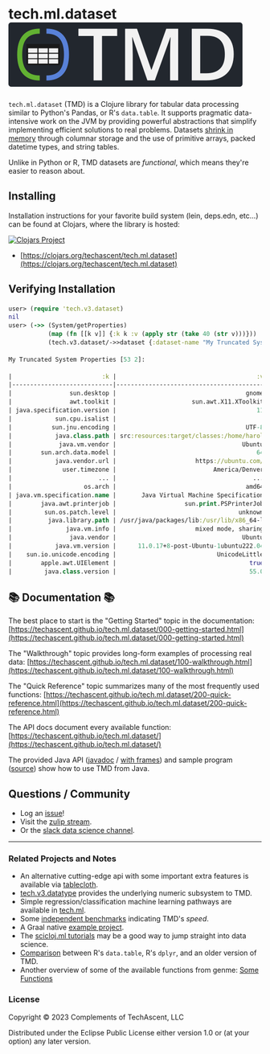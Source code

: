 # tech.ml.dataset ![TMD Logo](logo.png "TMD")

`tech.ml.dataset` (TMD) is a Clojure library for tabular data processing similar to Python's Pandas, or R's `data.table`. It supports pragmatic data-intensive work on the JVM by providing powerful abstractions that simplify implementing efficient solutions to real problems. Datasets [shrink in memory](https://gist.github.com/cnuernber/26b88ed259dd1d0dc6ac2aa138eecf37) through columnar storage and the use of primitive arrays, packed datetime types, and string tables.

Unlike in Python or R, TMD datasets are _functional_, which means they're easier to reason about.

## Installing

Installation instructions for your favorite build system (lein, deps.edn, etc...) can be found at Clojars, where the library is hosted:

[![Clojars Project](https://img.shields.io/clojars/v/techascent/tech.ml.dataset.svg)](https://clojars.org/techascent/tech.ml.dataset)

 - [https://clojars.org/techascent/tech.ml.dataset](https://clojars.org/techascent/tech.ml.dataset)

## Verifying Installation

```clojure
user> (require 'tech.v3.dataset)
nil
user> (->> (System/getProperties)
           (map (fn [[k v]] {:k k :v (apply str (take 40 (str v)))}))
           (tech.v3.dataset/->>dataset {:dataset-name "My Truncated System Properties"}))

My Truncated System Properties [53 2]:

|                         :k |                                       :v |
|----------------------------|------------------------------------------|
|                sun.desktop |                                    gnome |
|                awt.toolkit |                     sun.awt.X11.XToolkit |
| java.specification.version |                                       11 |
|            sun.cpu.isalist |                                          |
|           sun.jnu.encoding |                                    UTF-8 |
|            java.class.path | src:resources:target/classes:/home/harol |
|             java.vm.vendor |                                   Ubuntu |
|        sun.arch.data.model |                                       64 |
|            java.vendor.url |                      https://ubuntu.com/ |
|              user.timezone |                           America/Denver |
|                        ... |                                      ... |
|                    os.arch |                                    amd64 |
| java.vm.specification.name |       Java Virtual Machine Specification |
|        java.awt.printerjob |                   sun.print.PSPrinterJob |
|         sun.os.patch.level |                                  unknown |
|          java.library.path | /usr/java/packages/lib:/usr/lib/x86_64-l |
|               java.vm.info |                      mixed mode, sharing |
|                java.vendor |                                   Ubuntu |
|            java.vm.version |      11.0.17+8-post-Ubuntu-1ubuntu222.04 |
|    sun.io.unicode.encoding |                            UnicodeLittle |
|        apple.awt.UIElement |                                     true |
|         java.class.version |                                     55.0 |
```

## 📚 Documentation 📚

The best place to start is the "Getting Started" topic in the documentation: [https://techascent.github.io/tech.ml.dataset/000-getting-started.html](https://techascent.github.io/tech.ml.dataset/000-getting-started.html)

The "Walkthrough" topic provides long-form examples of processing real data: [https://techascent.github.io/tech.ml.dataset/100-walkthrough.html](https://techascent.github.io/tech.ml.dataset/100-walkthrough.html)

The "Quick Reference" topic summarizes many of the most frequently used functions: [https://techascent.github.io/tech.ml.dataset/200-quick-reference.html](https://techascent.github.io/tech.ml.dataset/200-quick-reference.html)

The API docs document every available function: [https://techascent.github.io/tech.ml.dataset/](https://techascent.github.io/tech.ml.dataset/)

The provided Java API ([javadoc](https://techascent.github.io/tech.ml.dataset/javadoc/tech/v3/TMD.html) / [with frames](https://techascent.github.io/tech.ml.dataset/javadoc/index.html)) and sample program ([source](java_test/java/jtest/TMDDemo.java)) show how to use TMD from Java.

## Questions / Community

* Log an [issue](https://github.com/techascent/tech.ml.dataset/issues)!
* Visit the [zulip stream](https://clojurians.zulipchat.com/#narrow/stream/236259-tech.2Eml.2Edataset.2Edev).
* Or the [slack data science channel](https://clojurians.slack.com/archives/C0BQDEJ8M).

-----

### Related Projects and Notes

* An alternative cutting-edge api with some important extra features is available via [tablecloth](https://github.com/scicloj/tablecloth).
* [tech.v3.datatype](https://github.com/cnuernber/dtype-next) provides the underlying numeric subsystem to TMD.
* Simple regression/classification machine learning pathways are available in [tech.ml](https://github.com/techascent/tech.ml).
* Some [independent benchmarks](https://github.com/zero-one-group/geni-performance-benchmark/) indicating TMD's _speed_.
* A Graal native [example project](https://github.com/cnuernber/ds-graal).
* The [scicloj.ml tutorials](https://github.com/scicloj/scicloj.ml-tutorials) may be a good way to jump straight into data science.
* [Comparison](https://github.com/genmeblog/techtest/blob/master/src/techtest/datatable_dplyr.clj) between R's `data.table`, R's `dplyr`, and an older version of TMD.
* Another overview of some of the available functions from genme: [Some Functions](https://github.com/genmeblog/techtest/wiki/Summary-of-functions)

### License

Copyright © 2023 Complements of TechAscent, LLC

Distributed under the Eclipse Public License either version 1.0 or (at
your option) any later version.
